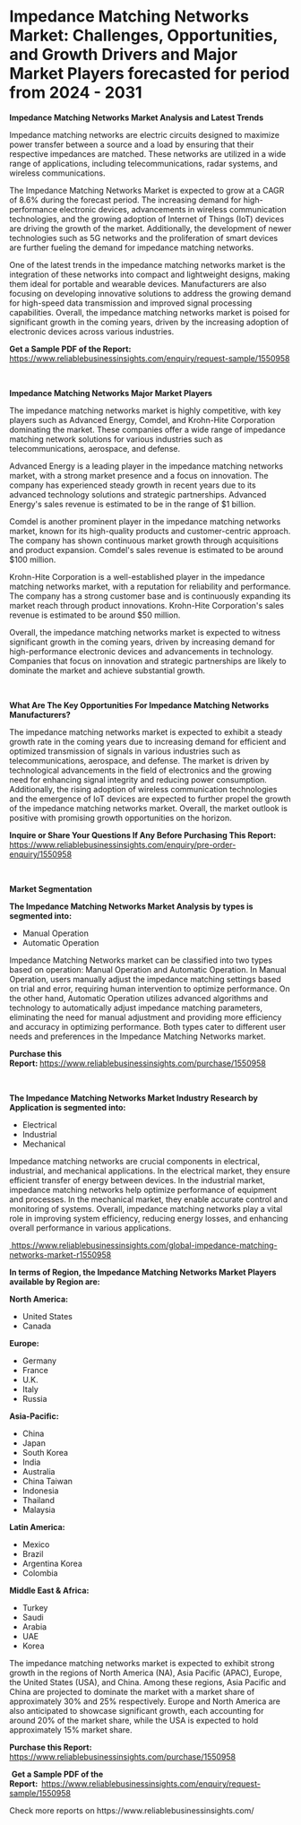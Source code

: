 <p><h1>Impedance Matching Networks Market: Challenges, Opportunities, and Growth Drivers and Major Market Players forecasted for period from 2024 - 2031</h1></p><p><strong>Impedance Matching Networks Market Analysis and Latest Trends</strong></p>
<p><p>Impedance matching networks are electric circuits designed to maximize power transfer between a source and a load by ensuring that their respective impedances are matched. These networks are utilized in a wide range of applications, including telecommunications, radar systems, and wireless communications.</p><p>The Impedance Matching Networks Market is expected to grow at a CAGR of 8.6% during the forecast period. The increasing demand for high-performance electronic devices, advancements in wireless communication technologies, and the growing adoption of Internet of Things (IoT) devices are driving the growth of the market. Additionally, the development of newer technologies such as 5G networks and the proliferation of smart devices are further fueling the demand for impedance matching networks.</p><p>One of the latest trends in the impedance matching networks market is the integration of these networks into compact and lightweight designs, making them ideal for portable and wearable devices. Manufacturers are also focusing on developing innovative solutions to address the growing demand for high-speed data transmission and improved signal processing capabilities. Overall, the impedance matching networks market is poised for significant growth in the coming years, driven by the increasing adoption of electronic devices across various industries.</p></p>
<p><strong>Get a Sample PDF of the Report:&nbsp;</strong> <a href="https://www.reliablebusinessinsights.com/enquiry/request-sample/1550958">https://www.reliablebusinessinsights.com/enquiry/request-sample/1550958</a></p>
<p>&nbsp;</p>
<p><strong>Impedance Matching Networks Major Market Players</strong></p>
<p><p>The impedance matching networks market is highly competitive, with key players such as Advanced Energy, Comdel, and Krohn-Hite Corporation dominating the market. These companies offer a wide range of impedance matching network solutions for various industries such as telecommunications, aerospace, and defense.</p><p>Advanced Energy is a leading player in the impedance matching networks market, with a strong market presence and a focus on innovation. The company has experienced steady growth in recent years due to its advanced technology solutions and strategic partnerships. Advanced Energy's sales revenue is estimated to be in the range of $1 billion.</p><p>Comdel is another prominent player in the impedance matching networks market, known for its high-quality products and customer-centric approach. The company has shown continuous market growth through acquisitions and product expansion. Comdel's sales revenue is estimated to be around $100 million.</p><p>Krohn-Hite Corporation is a well-established player in the impedance matching networks market, with a reputation for reliability and performance. The company has a strong customer base and is continuously expanding its market reach through product innovations. Krohn-Hite Corporation's sales revenue is estimated to be around $50 million.</p><p>Overall, the impedance matching networks market is expected to witness significant growth in the coming years, driven by increasing demand for high-performance electronic devices and advancements in technology. Companies that focus on innovation and strategic partnerships are likely to dominate the market and achieve substantial growth.</p></p>
<p>&nbsp;</p>
<p><strong>What Are The Key Opportunities For Impedance Matching Networks Manufacturers?</strong></p>
<p><p>The impedance matching networks market is expected to exhibit a steady growth rate in the coming years due to increasing demand for efficient and optimized transmission of signals in various industries such as telecommunications, aerospace, and defense. The market is driven by technological advancements in the field of electronics and the growing need for enhancing signal integrity and reducing power consumption. Additionally, the rising adoption of wireless communication technologies and the emergence of IoT devices are expected to further propel the growth of the impedance matching networks market. Overall, the market outlook is positive with promising growth opportunities on the horizon.</p></p>
<p><strong>Inquire or Share Your Questions If Any Before Purchasing This Report:</strong> <a href="https://www.reliablebusinessinsights.com/enquiry/pre-order-enquiry/1550958">https://www.reliablebusinessinsights.com/enquiry/pre-order-enquiry/1550958</a></p>
<p>&nbsp;</p>
<p><strong>Market Segmentation</strong></p>
<p><strong>The Impedance Matching Networks Market Analysis by types is segmented into:</strong></p>
<p><ul><li>Manual Operation</li><li>Automatic Operation</li></ul></p>
<p><p>Impedance Matching Networks market can be classified into two types based on operation: Manual Operation and Automatic Operation. In Manual Operation, users manually adjust the impedance matching settings based on trial and error, requiring human intervention to optimize performance. On the other hand, Automatic Operation utilizes advanced algorithms and technology to automatically adjust impedance matching parameters, eliminating the need for manual adjustment and providing more efficiency and accuracy in optimizing performance. Both types cater to different user needs and preferences in the Impedance Matching Networks market.</p></p>
<p><strong>Purchase this Report:&nbsp;</strong><a href="https://www.reliablebusinessinsights.com/purchase/1550958">https://www.reliablebusinessinsights.com/purchase/1550958</a></p>
<p>&nbsp;</p>
<p><strong>The Impedance Matching Networks Market Industry Research by Application is segmented into:</strong></p>
<p><ul><li>Electrical</li><li>Industrial</li><li>Mechanical</li></ul></p>
<p><p>Impedance matching networks are crucial components in electrical, industrial, and mechanical applications. In the electrical market, they ensure efficient transfer of energy between devices. In the industrial market, impedance matching networks help optimize performance of equipment and processes. In the mechanical market, they enable accurate control and monitoring of systems. Overall, impedance matching networks play a vital role in improving system efficiency, reducing energy losses, and enhancing overall performance in various applications.</p></p>
<p><a href="https://www.reliablebusinessinsights.com/global-impedance-matching-networks-market-r1550958">&nbsp;https://www.reliablebusinessinsights.com/global-impedance-matching-networks-market-r1550958</a></p>
<p><strong>In terms of Region, the Impedance Matching Networks Market Players available by Region are:</strong></p>
<p>
    <p> <strong> North America: </strong>
        <ul>
            <li>United States</li>
            <li>Canada</li>
        </ul>
        </p> 
    <p> <strong> Europe: </strong>
        <ul>
            <li>Germany</li>
            <li>France</li>
            <li>U.K.</li>
            <li>Italy</li>
            <li>Russia</li>
        </ul>
        </p> 
    <p> <strong> Asia-Pacific: </strong>
        <ul>
            <li>China</li>
            <li>Japan</li>
            <li>South Korea</li>
            <li>India</li>
            <li>Australia</li>
            <li>China Taiwan</li>
            <li>Indonesia</li>
            <li>Thailand</li>
            <li>Malaysia</li>
        </ul>
        </p> 
    <p> <strong> Latin America: </strong>
        <ul>
            <li>Mexico</li>
            <li>Brazil</li>
            <li>Argentina Korea</li>
            <li>Colombia</li>
        </ul>
        </p> 
    <p> <strong> Middle East & Africa: </strong>
        <ul>
            <li>Turkey</li>
            <li>Saudi</li>
            <li>Arabia</li>
            <li>UAE</li>
            <li>Korea</li>
        </ul>
    </p>
    </p>
<p><p>The impedance matching networks market is expected to exhibit strong growth in the regions of North America (NA), Asia Pacific (APAC), Europe, the United States (USA), and China. Among these regions, Asia Pacific and China are projected to dominate the market with a market share of approximately 30% and 25% respectively. Europe and North America are also anticipated to showcase significant growth, each accounting for around 20% of the market share, while the USA is expected to hold approximately 15% market share.</p></p>
<p><strong>Purchase this Report: </strong><a href="https://www.reliablebusinessinsights.com/purchase/1550958">https://www.reliablebusinessinsights.com/purchase/1550958</a></p>
<p>&nbsp;<strong>Get a Sample PDF of the Report:&nbsp;&nbsp;</strong><a href="https://www.reliablebusinessinsights.com/enquiry/request-sample/1550958">https://www.reliablebusinessinsights.com/enquiry/request-sample/1550958</a></p>
<p><strong></strong></p>
<p>Check more reports on https://www.reliablebusinessinsights.com/</p>